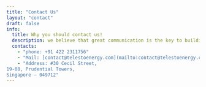 ```yaml
---
title: "Contact Us"
layout: "contact"
draft: false
info: 
  title: Why you should contact us!
  description: we believe that great communication is the key to building strong relationships. Whether you have a question, need assistance, or simply want to connect, our team is here to help. We’re dedicated to providing you with the support and information you need in a timely and efficient manner. Your feedback is incredibly valuable to us, and we’re always eager to hear from you. Reach out today and let us know how we can make your experience even better!
  contacts: 
    - "phone: +91 422 2311756"
    - "Mail: [contact@telestoenergy.com](mailto:contact@telestoenergy.com)"
    - "Address: #30 Cecil Street,
19-08, Prudential Towers,
Singapore – 049712"
---
```

